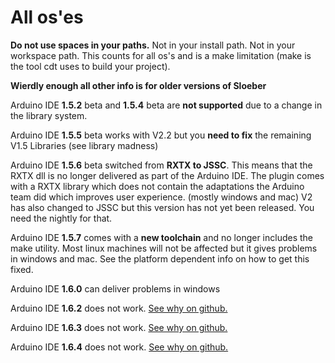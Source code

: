 All os'es
==
**Do not use spaces in your paths.**
Not in your install path.
Not in your workspace path.
This counts for all os's and is a make limitation (make is the tool cdt uses to build your project).

**Wierdly enough all other info is for older versions of Sloeber**

Arduino IDE **1.5.2** beta and **1.5.4** beta are **not supported** due to a change in the library system.

Arduino IDE **1.5.5** beta works with V2.2 but you **need to fix** the remaining V1.5 Libraries (see library madness)

Arduino IDE **1.5.6** beta switched from **RXTX to JSSC**. This means that the RXTX dll is no longer delivered as part of the Arduino IDE. The plugin comes with a RXTX library which does not contain the adaptations the Arduino team did which improves user experience. (mostly windows and mac)
V2 has also changed to JSSC but this version has not yet been released. You need the nightly for that.

Arduino IDE **1.5.7** comes with a **new toolchain** and no longer includes the make utility. Most linux machines will not be affected but it gives problems in windows and mac. See the platform dependent info on how to get this fixed.

Arduino IDE **1.6.0** can deliver problems in windows

Arduino IDE **1.6.2** does not work. [See why on github.](https://github.com/arduino/Arduino/issues/2982)

Arduino IDE **1.6.3** does not work. [See why on github.](https://github.com/arduino/Arduino/issues/2982)

Arduino IDE **1.6.4** does not work. [See why on github.](https://github.com/arduino/Arduino/issues/2982)